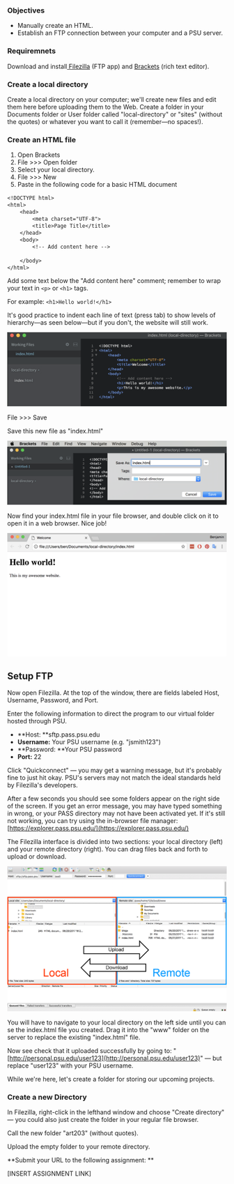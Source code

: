 ### Objectives

* Manually create an HTML.
* Establish an FTP connection between your computer and a PSU server.

### Requiremnets

Download and install[ Filezilla](https://filezilla-project.org/) \(FTP app\) and [Brackets](http://brackets.io/) \(rich text editor\).

### Create a local directory

Create a local directory on your computer; we'll create new files and edit them here before uploading them to the Web. Create a folder in your Documents folder or User folder called "local-directory" or "sites" \(without the quotes\) or whatever you want to call it \(remember—no spaces!\).

### Create an HTML file

1. Open Brackets 
2. File &gt;&gt;&gt; Open folder
3. Select your local directory. 
4. File &gt;&gt;&gt; New
5. Paste in the following code for a basic HTML document

```
<!DOCTYPE html>
<html>
    <head>
        <meta charset="UTF-8">
        <title>Page Title</title>
    </head>
    <body>
        <!-- Add content here -->

    </body>
</html>
```

Add some text below the "Add content here" comment; remember to wrap your text in `<p>` or `<h1>` tags.

For example: `<h1>Hello world!</h1>`

It's good practice to indent each line of text \(press tab\) to show levels of hierarchy—as seen below—but if you don't, the website will still work.

![](/assets/lesson-2/brackets-code.png)

File &gt;&gt;&gt; Save

Save this new file as "index.html"

![](/assets/lesson-2/brackets-save.png)

Now find your index.html file in your file browser, and double click on it to open it in a web browser. Nice job!

![](/assets/lesson-2/browser-hello.png)

## Setup FTP

Now open Filezilla. At the top of the window, there are fields labeled Host, Username, Password, and Port.

Enter the following information to direct the program to our virtual folder hosted through PSU.

* **Host: **sftp.pass.psu.edu
* **Username:** Your PSU username \(e.g. "jsmith123"\)
* **Password: **Your PSU password
* **Port:** 22

Click "Quickconnect" — you may get a warning message, but it's probably fine to just hit okay. PSU's servers may not match the ideal standards held by Filezilla's developers.

After a few seconds you should see some folders appear on the right side of the screen. If you get an error message, you may have typed something in wrong, or your PASS directory may not have been activated yet. If it's still not working, you can try using the in-browser file manager: [https://explorer.pass.psu.edu/](https://explorer.pass.psu.edu/)

The Filezilla interface is divided into two sections: your local directory \(left\) and your remote directory \(right\). You can drag files back and forth to upload or download.

![](/assets/lesson-2/filezilla-diagram.png)

You will have to navigate to your local directory on the left side until you can se the index.html file you created. Drag it into the "www" folder on the server to replace the existing "index.html" file.

Now see check that it uploaded successfully by going to: "[http://personal.psu.edu/user123](http://personal.psu.edu/user123)" — but replace "user123" with your PSU username.

While we're here, let's create a folder for storing our upcoming projects.

### Create a new Directory

In Filezilla, right-click in the lefthand window and choose "Create directory" — you could also just create the folder in your regular file browser.

Call the new folder "art203" \(without quotes\).

Upload the empty folder to your remote directory.

**Submit your URL to the following assignment: **

\[INSERT ASSIGNMENT LINK\]

